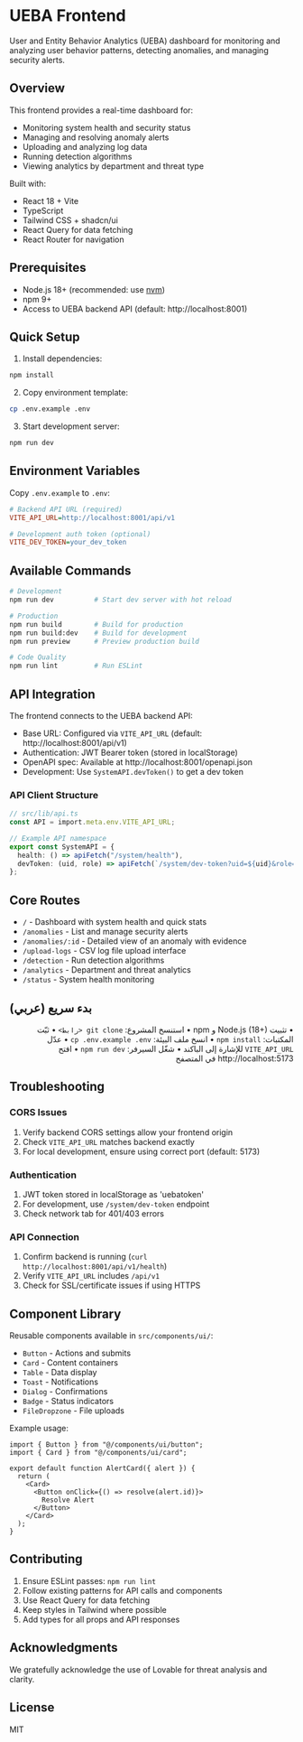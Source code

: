 # UEBA Frontend

User and Entity Behavior Analytics (UEBA) dashboard for monitoring and analyzing user behavior patterns, detecting anomalies, and managing security alerts.

## Overview

This frontend provides a real-time dashboard for:
- Monitoring system health and security status
- Managing and resolving anomaly alerts
- Uploading and analyzing log data
- Running detection algorithms
- Viewing analytics by department and threat type

Built with:
- React 18 + Vite
- TypeScript
- Tailwind CSS + shadcn/ui
- React Query for data fetching
- React Router for navigation

## Prerequisites

- Node.js 18+ (recommended: use [nvm](https://github.com/nvm-sh/nvm))
- npm 9+
- Access to UEBA backend API (default: http://localhost:8001)

## Quick Setup

1. Install dependencies:
```bash
npm install
```

2. Copy environment template:
```bash
cp .env.example .env
```

3. Start development server:
```bash
npm run dev
```

## Environment Variables

Copy `.env.example` to `.env`:

```ini
# Backend API URL (required)
VITE_API_URL=http://localhost:8001/api/v1

# Development auth token (optional)
VITE_DEV_TOKEN=your_dev_token
```

## Available Commands

```bash
# Development
npm run dev          # Start dev server with hot reload

# Production
npm run build        # Build for production
npm run build:dev    # Build for development
npm run preview      # Preview production build

# Code Quality
npm run lint         # Run ESLint
```

## API Integration

The frontend connects to the UEBA backend API:

- Base URL: Configured via `VITE_API_URL` (default: http://localhost:8001/api/v1)
- Authentication: JWT Bearer token (stored in localStorage)
- OpenAPI spec: Available at http://localhost:8001/openapi.json
- Development: Use `SystemAPI.devToken()` to get a dev token

### API Client Structure

```typescript
// src/lib/api.ts
const API = import.meta.env.VITE_API_URL;

// Example API namespace
export const SystemAPI = {
  health: () => apiFetch("/system/health"),
  devToken: (uid, role) => apiFetch(`/system/dev-token?uid=${uid}&role=${role}`)
};
```

## Core Routes

- `/` - Dashboard with system health and quick stats
- `/anomalies` - List and manage security alerts
- `/anomalies/:id` - Detailed view of an anomaly with evidence
- `/upload-logs` - CSV log file upload interface
- `/detection` - Run detection algorithms
- `/analytics` - Department and threat analytics
- `/status` - System health monitoring

## بدء سريع (عربي)

<div dir="rtl">

• تثبيت Node.js (18+) و npm
• استنسخ المشروع: `git clone <رابط>`
• ثبّت المكتبات: `npm install`
• انسخ ملف البيئة: `cp .env.example .env`
• عدّل `VITE_API_URL` للإشارة إلى الباكند
• شغّل السيرفر: `npm run dev`
• افتح http://localhost:5173 في المتصفح

</div>

## Troubleshooting

### CORS Issues
1. Verify backend CORS settings allow your frontend origin
2. Check `VITE_API_URL` matches backend exactly
3. For local development, ensure using correct port (default: 5173)

### Authentication
1. JWT token stored in localStorage as 'uebatoken'
2. For development, use `/system/dev-token` endpoint
3. Check network tab for 401/403 errors

### API Connection
1. Confirm backend is running (`curl http://localhost:8001/api/v1/health`)
2. Verify `VITE_API_URL` includes `/api/v1`
3. Check for SSL/certificate issues if using HTTPS

## Component Library

Reusable components available in `src/components/ui/`:
- `Button` - Actions and submits
- `Card` - Content containers
- `Table` - Data display
- `Toast` - Notifications
- `Dialog` - Confirmations
- `Badge` - Status indicators
- `FileDropzone` - File uploads

Example usage:
```tsx
import { Button } from "@/components/ui/button";
import { Card } from "@/components/ui/card";

export default function AlertCard({ alert }) {
  return (
    <Card>
      <Button onClick={() => resolve(alert.id)}>
        Resolve Alert
      </Button>
    </Card>
  );
}
```

## Contributing

1. Ensure ESLint passes: `npm run lint`
2. Follow existing patterns for API calls and components
3. Use React Query for data fetching
4. Keep styles in Tailwind where possible
5. Add types for all props and API responses

## Acknowledgments

We gratefully acknowledge the use of Lovable for threat analysis and clarity.

## License

MIT
